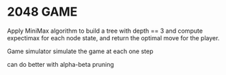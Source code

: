 2048 GAME
=========

Apply MiniMax algorithm to build a tree with depth == 3 and compute expectimax for each node state, 
and return the optimal move for the player. 

Game simulator simulate the game at each one step

can do better with alpha-beta pruning

